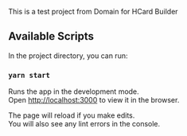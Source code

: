 This is a test project from Domain for HCard Builder

## Available Scripts

In the project directory, you can run:

### `yarn start`

Runs the app in the development mode. <br />
Open [http://localhost:3000](http://localhost:3000) to view it in the browser.

The page will reload if you make edits.<br />
You will also see any lint errors in the console.